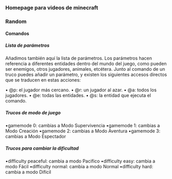 ### Homepage para videos de minecraft





### Random 
#### Comandos
##### Lista de parámetros
Añadimos también aquí la lista de parámetros. Los parámetros hacen referencia
a diferentes entidades dentro del mundo del juego, como pueden ser enemigos,
otros jugadores, animales, etcétera. Junto al comando de un truco puedes añadir
un parámetro, y existen los siguientes accesos directos que se traducen en
estas acciones:

• @p: el jugador más cercano.
• @r: un jugador al azar.
• @a: todos los jugadores.
• @e: todas las entidades.
• @s: la entidad que ejecuta el comando.

##### Trucos de modo de juego
•gamemode 0: cambias a Modo Supervivencia
•gamemode 1: cambias a Modo Creación
•gamemode 2: cambias a Modo Aventura
•gamemode 3: cambias a Modo Espectador

##### Trucos para cambiar la dificultad
•difficulty peaceful: cambia a modo Pacifico
•difficulty easy: cambia a modo Fácil
•difficulty normal: cambia a modo Normal
•difficulty hard: cambia a modo Difícil
